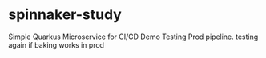 # spinnaker-study
Simple Quarkus Microservice for CI/CD Demo Testing Prod pipeline. testing again if baking works in prod
